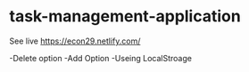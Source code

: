 # task-management-application
See live https://econ29.netlify.com/

-Delete option
-Add Option
-Useing LocalStroage
